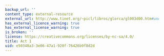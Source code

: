 ```yaml
---
backup_url: ''
content_type: external-resource
external_url: http://www.tinet.org/~picl/libros/glorca/gl003d00.htm#uno
has_external_licence_warning: true
has_external_license_warning: true
is_broken: ''
license: https://creativecommons.org/licenses/by-nc-sa/4.0/
title: Act 1
uid: e50340a3-3e06-47a1-920f-76426b9f8d2d
---
```

